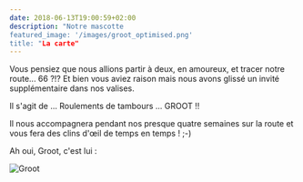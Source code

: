 ```yaml
---
date: 2018-06-13T19:00:59+02:00
description: "Notre mascotte
featured_image: '/images/groot_optimised.png'
title: "La carte"
---
```



Vous pensiez que nous allions partir à deux, en amoureux, et tracer notre route... 66 ?!? Et bien vous aviez raison mais nous avons glissé un invité supplémentaire dans nos valises.

Il s'agit de ... Roulements de tambours ... GROOT !!

Il nous accompagnera pendant nos presque quatre semaines sur la route et vous fera des clins d'œil de temps en temps ! ;-)

Ah oui, Groot, c'est lui :

![Groot](/images/groot_optimised.png)